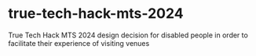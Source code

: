 # true-tech-hack-mts-2024
True Tech Hack MTS 2024 design decision for disabled people in order to facilitate their experience of visiting venues
